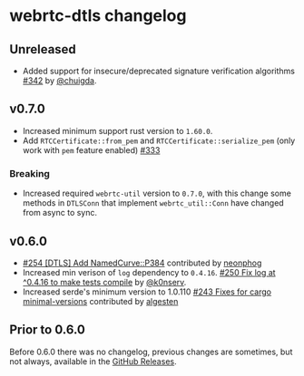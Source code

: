 # webrtc-dtls changelog

## Unreleased

* Added support for insecure/deprecated signature verification algorithms [#342](https://github.com/webrtc-rs/webrtc/pull/342) by [@chuigda](https://github.com/chuigda).

## v0.7.0

* Increased minimum support rust version to `1.60.0`.
* Add `RTCCertificate::from_pem` and `RTCCertificate::serialize_pem` (only work with `pem` feature enabled) [#333](https://github.com/webrtc-rs/webrtc/pull/333)

### Breaking

* Increased required `webrtc-util` version to `0.7.0`, with this change some methods in `DTLSConn` that implement `webrtc_util::Conn` have changed from async to sync.
  
## v0.6.0

* [#254 [DTLS] Add NamedCurve::P384](https://github.com/webrtc-rs/webrtc/pull/254) contributed by [neonphog](https://github.com/neonphog)
* Increased min verison of `log` dependency to `0.4.16`. [#250 Fix log at ^0.4.16 to make tests compile](https://github.com/webrtc-rs/webrtc/pull/250) by [@k0nserv](https://github.com/k0nserv).
* Increased serde's minimum version to 1.0.110 [#243 Fixes for cargo minimal-versions](https://github.com/webrtc-rs/webrtc/pull/243) contributed by [algesten](https://github.com/algesten)

## Prior to 0.6.0

Before 0.6.0 there was no changelog, previous changes are sometimes, but not always, available in the [GitHub Releases](https://github.com/webrtc-rs/dtls/releases).
